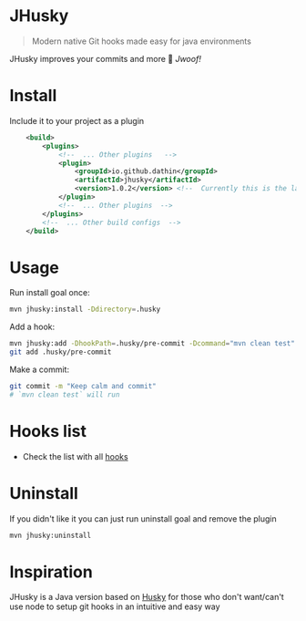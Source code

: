 # JHusky

> Modern native Git hooks made easy for java environments

JHusky improves your commits and more 🐶 *Jwoof!*

# Install

Include it to your project as a plugin

```xml
    <build>
        <plugins>
            <!--  ... Other plugins   -->
            <plugin>
                <groupId>io.github.dathin</groupId>
                <artifactId>jhusky</artifactId>
                <version>1.0.2</version> <!--  Currently this is the latest version  -->
            </plugin>
            <!--  ... Other plugins  -->
        </plugins>
        <!--  ... Other build configs  -->
    </build>
```

# Usage

Run install goal once:

```sh
mvn jhusky:install -Ddirectory=.husky
```

Add a hook:

```sh
mvn jhusky:add -DhookPath=.husky/pre-commit -Dcommand="mvn clean test"
git add .husky/pre-commit
```

Make a commit:

```sh
git commit -m "Keep calm and commit"
# `mvn clean test` will run
```

# Hooks list
- Check the list with all [hooks](https://git-scm.com/docs/githooks#_hooks)

# Uninstall

If you didn't like it you can just run uninstall goal and remove the plugin

```sh
mvn jhusky:uninstall
```

# Inspiration
JHusky is a Java version based on [Husky](https://github.com/typicode/husky) for those who don't want/can't use node to setup git hooks in an intuitive and easy way
